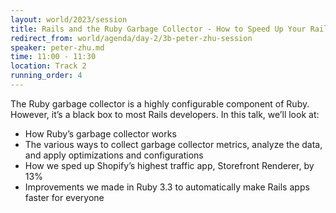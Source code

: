 ```yaml
---
layout: world/2023/session
title: Rails and the Ruby Garbage Collector - How to Speed Up Your Rails App
redirect_from: world/agenda/day-2/3b-peter-zhu-session
speaker: peter-zhu.md
time: 11:00 - 11:30
location: Track 2
running_order: 4
---
```


The Ruby garbage collector is a highly configurable component of Ruby. However, it’s a black box to most Rails developers. In this talk, we’ll look at:

- How Ruby’s garbage collector works
- The various ways to collect garbage collector metrics, analyze the data, and apply optimizations and configurations
- How we sped up Shopify’s highest traffic app, Storefront Renderer, by 13%
- Improvements we made in Ruby 3.3 to automatically make Rails apps faster for everyone
